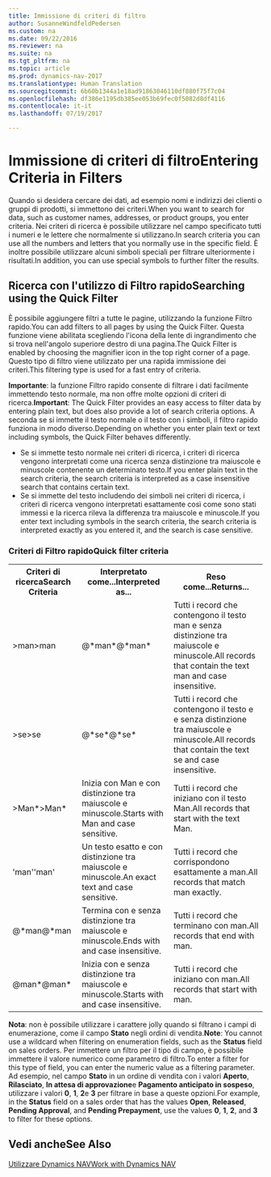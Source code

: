 ```yaml
---
title: Immissione di criteri di filtro
author: SusanneWindfeldPedersen
ms.custom: na
ms.date: 09/22/2016
ms.reviewer: na
ms.suite: na
ms.tgt_pltfrm: na
ms.topic: article
ms.prod: dynamics-nav-2017
ms.translationtype: Human Translation
ms.sourcegitcommit: 6b60b1344a1e18ad91863046110df880f75f7c04
ms.openlocfilehash: df386e1195db385ee053b69fec0f5082d8df4116
ms.contentlocale: it-it
ms.lasthandoff: 07/19/2017

---
```


# <a name="entering-criteria-in-filters"></a><span data-ttu-id="62267-102">Immissione di criteri di filtro</span><span class="sxs-lookup"><span data-stu-id="62267-102">Entering Criteria in Filters</span></span>
<span data-ttu-id="62267-103">Quando si desidera cercare dei dati, ad esempio nomi e indirizzi dei clienti o gruppi di prodotti, si immettono dei criteri.</span><span class="sxs-lookup"><span data-stu-id="62267-103">When you want to search for data, such as customer names, addresses, or product groups, you enter criteria.</span></span> <span data-ttu-id="62267-104">Nei criteri di ricerca è possibile utilizzare nel campo specificato tutti i numeri e le lettere che normalmente si utilizzano.</span><span class="sxs-lookup"><span data-stu-id="62267-104">In search criteria you can use all the numbers and letters that you normally use in the specific field.</span></span> <span data-ttu-id="62267-105">È inoltre possibile utilizzare alcuni simboli speciali per filtrare ulteriormente i risultati.</span><span class="sxs-lookup"><span data-stu-id="62267-105">In addition, you can use special symbols to further filter the results.</span></span>

## <a name="searching-using-the-quick-filter"></a><span data-ttu-id="62267-106">Ricerca con l'utilizzo di Filtro rapido</span><span class="sxs-lookup"><span data-stu-id="62267-106">Searching using the Quick Filter</span></span>
<span data-ttu-id="62267-107">È possibile aggiungere filtri a tutte le pagine, utilizzando la funzione Filtro rapido.</span><span class="sxs-lookup"><span data-stu-id="62267-107">You can add filters to all pages by using the Quick Filter.</span></span> <span data-ttu-id="62267-108">Questa funzione viene abilitata scegliendo l'icona della lente di ingrandimento che si trova nell'angolo superiore destro di una pagina.</span><span class="sxs-lookup"><span data-stu-id="62267-108">The Quick Filter is enabled by choosing the magnifier icon in the top right corner of a page.</span></span> <span data-ttu-id="62267-109">Questo tipo di filtro viene utilizzato per una rapida immissione dei criteri.</span><span class="sxs-lookup"><span data-stu-id="62267-109">This filtering type is used for a fast entry of criteria.</span></span>

<span data-ttu-id="62267-110">**Importante**: la funzione Filtro rapido consente di filtrare i dati facilmente immettendo testo normale, ma non offre molte opzioni di criteri di ricerca.</span><span class="sxs-lookup"><span data-stu-id="62267-110">**Important**: The Quick Filter provides an easy access to filter data by entering plain text, but does also provide a lot of search criteria options.</span></span> <span data-ttu-id="62267-111">A seconda se si immette il testo normale o il testo con i simboli, il filtro rapido funziona in modo diverso.</span><span class="sxs-lookup"><span data-stu-id="62267-111">Depending on whether you enter plain text or text including symbols, the Quick Filter behaves differently.</span></span>  
- <span data-ttu-id="62267-112">Se si immette testo normale nei criteri di ricerca, i criteri di ricerca vengono interpretati come una ricerca senza distinzione tra maiuscole e minuscole contenente un determinato testo.</span><span class="sxs-lookup"><span data-stu-id="62267-112">If you enter plain text in the search criteria, the search criteria is interpreted as a case insensitive search that contains certain text.</span></span>  
- <span data-ttu-id="62267-113">Se si immette del testo includendo dei simboli nei criteri di ricerca, i criteri di ricerca vengono interpretati esattamente così come sono stati immessi e la ricerca rileva la differenza tra maiuscole e minuscole.</span><span class="sxs-lookup"><span data-stu-id="62267-113">If you enter text including symbols in the search criteria, the search criteria is interpreted exactly as you entered it, and the search is case sensitive.</span></span>

### <a name="quick-filter-criteria"></a><span data-ttu-id="62267-114">Criteri di Filtro rapido</span><span class="sxs-lookup"><span data-stu-id="62267-114">Quick filter criteria</span></span>
<!-- html syntax because symbols conflict with MarkDown syntax -->
<TABLE>
  <TR>
    <TH><span data-ttu-id="62267-115">Criteri di ricerca</span><span class="sxs-lookup"><span data-stu-id="62267-115">Search Criteria</span></span></TH>
    <TH><span data-ttu-id="62267-116">Interpretato come...</span><span class="sxs-lookup"><span data-stu-id="62267-116">Interpreted as...</span></span></TH>
    <TH><span data-ttu-id="62267-117">Reso come...</span><span class="sxs-lookup"><span data-stu-id="62267-117">Returns...</span></span></TH>
  </TR>
  <TR>
    <TD><span data-ttu-id="62267-118">>man</span><span class="sxs-lookup"><span data-stu-id="62267-118">>man</span></span></TD>
    <TD><span data-ttu-id="62267-119">@*man*</span><span class="sxs-lookup"><span data-stu-id="62267-119">@*man*</span></span></TD>
    <TD><span data-ttu-id="62267-120">Tutti i record che contengono il testo man e senza distinzione tra maiuscole e minuscole.</span><span class="sxs-lookup"><span data-stu-id="62267-120">All records that contain the text man and case insensitive.</span></span></TD>
  </TR>
  <TR>
    <TD><span data-ttu-id="62267-121">>se</span><span class="sxs-lookup"><span data-stu-id="62267-121">>se</span></span></TD>
    <TD><span data-ttu-id="62267-122">@*se*</span><span class="sxs-lookup"><span data-stu-id="62267-122">@*se*</span></span></TD>
    <TD><span data-ttu-id="62267-123">Tutti i record che contengono il testo e e senza distinzione tra maiuscole e minuscole.</span><span class="sxs-lookup"><span data-stu-id="62267-123">All records that contain the text se and case insensitive.</span></span></TD>
  </TR>
  <TR>
    <TD><span data-ttu-id="62267-124">>Man*</span><span class="sxs-lookup"><span data-stu-id="62267-124">>Man*</span></span></TD>
    <TD><span data-ttu-id="62267-125">Inizia con Man e con distinzione tra maiuscole e minuscole.</span><span class="sxs-lookup"><span data-stu-id="62267-125">Starts with Man and case sensitive.</span></span></TD>
    <TD><span data-ttu-id="62267-126">Tutti i record che iniziano con il testo Man.</span><span class="sxs-lookup"><span data-stu-id="62267-126">All records that start with the text Man.</span></span></TD>
  </TR>
  <TR>
    <TD><span data-ttu-id="62267-127">'man'</span><span class="sxs-lookup"><span data-stu-id="62267-127">'man'</span></span></TD>
    <TD><span data-ttu-id="62267-128">Un testo esatto e con distinzione tra maiuscole e minuscole.</span><span class="sxs-lookup"><span data-stu-id="62267-128">An exact text and case sensitive.</span></span></TD>
    <TD><span data-ttu-id="62267-129">Tutti i record che corrispondono esattamente a man.</span><span class="sxs-lookup"><span data-stu-id="62267-129">All records that match man exactly.</span></span></TD>
  </TR>
  <TR>
    <TD><span data-ttu-id="62267-130">@*man</span><span class="sxs-lookup"><span data-stu-id="62267-130">@*man</span></span></TD>
    <TD><span data-ttu-id="62267-131">Termina con e senza distinzione tra maiuscole e minuscole.</span><span class="sxs-lookup"><span data-stu-id="62267-131">Ends with and case insensitive.</span></span></TD>
    <TD><span data-ttu-id="62267-132">Tutti i record che terminano con man.</span><span class="sxs-lookup"><span data-stu-id="62267-132">All records that end with man.</span></span></TD>
  </TR>
  <TR>
    <TD><span data-ttu-id="62267-133">@man*</span><span class="sxs-lookup"><span data-stu-id="62267-133">@man*</span></span></TD>
    <TD><span data-ttu-id="62267-134">Inizia con e senza distinzione tra maiuscole e minuscole.</span><span class="sxs-lookup"><span data-stu-id="62267-134">Starts with and case insensitive.</span></span></TD>
    <TD><span data-ttu-id="62267-135">Tutti i record che iniziano con man.</span><span class="sxs-lookup"><span data-stu-id="62267-135">All records that start with man.</span></span></TD>
  </TR>
</TABLE>

<span data-ttu-id="62267-136">**Nota**: non è possibile utilizzare i carattere jolly quando si filtrano i campi di enumerazione, come il campo **Stato** negli ordini di vendita.</span><span class="sxs-lookup"><span data-stu-id="62267-136">**Note**: You cannot use a wildcard when filtering on enumeration fields, such as the **Status** field on sales orders.</span></span> <span data-ttu-id="62267-137">Per immettere un filtro per il tipo di campo, è possibile immettere il valore numerico come parametro di filtro.</span><span class="sxs-lookup"><span data-stu-id="62267-137">To enter a filter for this type of field, you can enter the numeric value as a filtering parameter.</span></span> <span data-ttu-id="62267-138">Ad esempio, nel campo **Stato** in un ordine di vendita con i valori **Aperto**, **Rilasciato**, **In attesa di approvazione**e **Pagamento anticipato in sospeso**, utilizzare i valori **0**, **1**, **2**e **3** per filtrare in base a queste opzioni.</span><span class="sxs-lookup"><span data-stu-id="62267-138">For example, in the **Status** field on a sales order that has the values **Open**, **Released**, **Pending Approval**, and **Pending Prepayment**, use the values **0**, **1**, **2**, and **3** to filter for these options.</span></span>  

## <a name="see-also"></a><span data-ttu-id="62267-139">Vedi anche</span><span class="sxs-lookup"><span data-stu-id="62267-139">See Also</span></span>
[<span data-ttu-id="62267-140">Utilizzare Dynamics NAV</span><span class="sxs-lookup"><span data-stu-id="62267-140">Work with Dynamics NAV</span></span>](ui-work-product.md)


